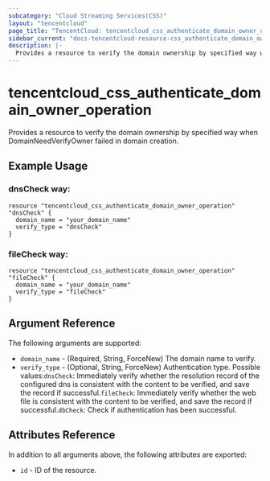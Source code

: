 ```yaml
---
subcategory: "Cloud Streaming Services(CSS)"
layout: "tencentcloud"
page_title: "TencentCloud: tencentcloud_css_authenticate_domain_owner_operation"
sidebar_current: "docs-tencentcloud-resource-css_authenticate_domain_owner_operation"
description: |-
  Provides a resource to verify the domain ownership by specified way when DomainNeedVerifyOwner failed in domain creation.
---
```


# tencentcloud_css_authenticate_domain_owner_operation

Provides a resource to verify the domain ownership by specified way when DomainNeedVerifyOwner failed in domain creation.

## Example Usage

### dnsCheck way:

```hcl
resource "tencentcloud_css_authenticate_domain_owner_operation" "dnsCheck" {
  domain_name = "your_domain_name"
  verify_type = "dnsCheck"
}
```

### fileCheck way:

```hcl
resource "tencentcloud_css_authenticate_domain_owner_operation" "fileCheck" {
  domain_name = "your_domain_name"
  verify_type = "fileCheck"
}
```

## Argument Reference

The following arguments are supported:

* `domain_name` - (Required, String, ForceNew) The domain name to verify.
* `verify_type` - (Optional, String, ForceNew) Authentication type. Possible values:`dnsCheck`: Immediately verify whether the resolution record of the configured dns is consistent with the content to be verified, and save the record if successful.`fileCheck`: Immediately verify whether the web file is consistent with the content to be verified, and save the record if successful.`dbCheck`: Check if authentication has been successful.

## Attributes Reference

In addition to all arguments above, the following attributes are exported:

* `id` - ID of the resource.




